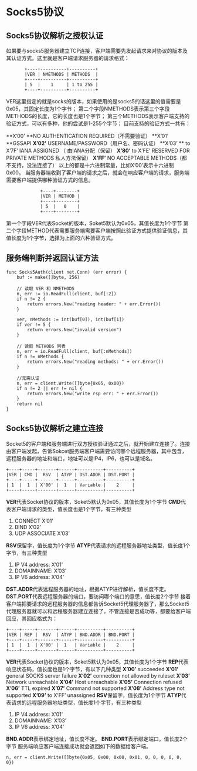 # Socks5协议
## Socks5协议解析之授权认证
如果要与socks5服务器建立TCP连接，客户端需要先发起请求来对协议的版本及其认证方式。这里就是客户端请求服务器的请求格式：

           +----+----------+----------+
           |VER | NMETHODS | METHODS  |
           +----+----------+----------+
           | 5  |    1     | 1 to 255 |
           +----+----------+----------+
VER这里指定的就是socks的版本，如果使用的是socks5的话这里的值需要是0x05，其固定长度为1个字节；
第二个字段NMETHODS表示第三个字段METHODS的长度，它的长度也是1个字节；
第三个METHODS表示客户端支持的验证方式，可以有多种，他的尝试是1-255个字节；
目前支持的验证方式一共有：

**X’00’ **NO AUTHENTICATION REQUIRED（不需要验证）
**X’01’ **GSSAPI
**X’02’** USERNAME/PASSWORD（用户名、密码认证）
**X’03’ ** to X’7F’ IANA ASSIGNED （ 由IANA分配（保留）
**X’80’** to X’FE’ RESERVED FOR PRIVATE METHODS 私人方法保留）
**X’FF’** NO ACCEPTABLE METHODS（都不支持，没法连接了）
以上的都是十六进制常量，比如X’00’表示十六进制0x00。
当服务器端收到了客户端的请求之后，就会在响应客户端的请求，服务端需要客户端提供哪种验证方式的信息。

                 +----+--------+
                 |VER | METHOD |
                 +----+--------+
                 | 5  |   0    |
                 +----+--------+
第一个字段VER代表Socket的版本，Soket5默认为0x05，其值长度为1个字节
第二个字段METHOD代表需要服务端需要客户端按照此验证方式提供验证信息，其值长度为1个字节，选择为上面的六种验证方式。

## 服务端判断并返回认证方法
``` golang
func Socks5Auth(client net.Conn) (err error) {
	buf := make([]byte, 256)

	// 读取 VER 和 NMETHODS
	n, err := io.ReadFull(client, buf[:2])
	if n != 2 {
		return errors.New("reading header: " + err.Error())
	}

	ver, nMethods := int(buf[0]), int(buf[1])
	if ver != 5 {
		return errors.New("invalid version")
	}

	// 读取 METHODS 列表
	n, err = io.ReadFull(client, buf[:nMethods])
	if n != nMethods {
		return errors.New("reading methods: " + err.Error())
	}

	//无需认证
	n, err = client.Write([]byte{0x05, 0x00})
	if n != 2 || err != nil {
		return errors.New("write rsp err: " + err.Error())
	}
	return nil
}
``` 

## Socks5协议解析之建立连接
Socket5的客户端和服务端进行双方授权验证通过之后，就开始建立连接了。连接由客户端发起，告诉Sokcet服务端客户端需要访问哪个远程服务器，其中包含，远程服务器的地址和端口，地址可以是IP4，IP6，也可以是域名。

	+----+-----+-------+------+----------+----------+
	|VER | CMD |  RSV  | ATYP | DST.ADDR | DST.PORT |
	+----+-----+-------+------+----------+----------+
	| 1  |  1  | X'00' |  1   | Variable |    2     |
	+----+-----+-------+------+----------+----------+
**VER**代表Socket协议的版本，Soket5默认为0x05，其值长度为1个字节
**CMD**代表客户端请求的类型，值长度也是1个字节，有三种类型
1. CONNECT X’01’
2. BIND X’02’
3. UDP ASSOCIATE X’03’

**RSV**保留字，值长度为1个字节
**ATYP**代表请求的远程服务器地址类型，值长度1个字节，有三种类型
1. IP V4 address: X’01’
2. DOMAINNAME: X’03’
3. IP V6 address: X’04’

**DST.ADDR**代表远程服务器的地址，根据ATYP进行解析，值长度不定。
**DST.PORT**代表远程服务器的端口，要访问哪个端口的意思，值长度2个字节
接着客户端把要请求的远程服务器的信息都告诉Socket5代理服务器了，那么Socket5代理服务器就可以和远程服务器建立连接了，不管连接是否成功等，都要给客户端回应，其回应格式为：

	+----+-----+-------+------+----------+----------+
	|VER | REP |  RSV  | ATYP | BND.ADDR | BND.PORT |
	+----+-----+-------+------+----------+----------+
	| 1  |  1  | X'00' |  1   | Variable |    2     |
	+----+-----+-------+------+----------+----------+
**VER**代表Socket协议的版本，Soket5默认为0x05，其值长度为1个字节
**REP**代表响应状态码，值长度也是1个字节，有以下几种类型
**X’00’** succeeded
**X’01’** general SOCKS server failure
**X’02’** connection not allowed by ruleset
**X’03’** Network unreachable
**X’04’** Host unreachable
**X’05’** Connection refused
**X’06’** TTL expired
**X’07’** Command not supported
**X’08’** Address type not supported
**X’09’** to X’FF’ unassigned
**RSV**保留字，值长度为1个字节
**ATYP**代表请求的远程服务器地址类型，值长度1个字节，有三种类型
1. IP V4 address: X’01’
2. DOMAINNAME: X’03’
3. IP V6 address: X’04’

**BND.ADDR**表示绑定地址，值长度不定。
**BND.PORT**表示绑定端口，值长度2个字节
服务端响应客户端连接成功就会返回如下的数据给客户端。
``` golang
n, err = client.Write([]byte{0x05, 0x00, 0x00, 0x01, 0, 0, 0, 0, 0, 0})
``` 